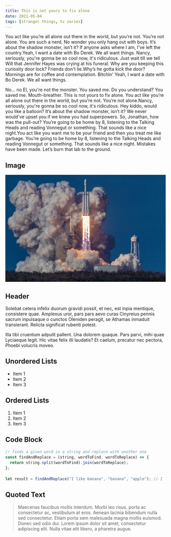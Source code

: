 ```yaml
---
title: This is not yours to fix alone
date: 2021-05-04
tags: [stranger things, tv series]
---
```


You act like you’re all alone out there in the world, but you’re not. You’re not alone. You are such a nerd. No wonder you only hang out with boys. It’s about the shadow monster, isn’t it? If anyone asks where I am, I've left the country.Yeah, I want a date with Bo Derek. We all want things. Nancy, seriously, you're gonna be so cool now, it's ridiculous. Just wait till we tell Will that Jennifer Hayes was crying at his funeral. Why are you keeping this curiosity door lock? Friends don't lie.Why’s he gotta kick the door? Mornings are for coffee and contemplation. Bitchin' Yeah, I want a date with Bo Derek. We all want things.

No... no El, you're not the monster. You saved me. Do you understand? You saved me. Mouth-breather. This is not yours to fix alone. You act like you’re all alone out there in the world, but you’re not. You’re not alone.Nancy, seriously, you're gonna be so cool now, it's ridiculous. Hey kiddo, would you like a balloon? It’s about the shadow monster, isn’t it? We never would've upset you if we knew you had superpowers. So, Jonathan, how was the pull-out? You’re going to be home by 8, listening to the Talking Heads and reading Vonnegut or something. That sounds like a nice night.You act like you want me to be your friend and then you treat me like garbage. You’re going to be home by 8, listening to the Talking Heads and reading Vonnegut or something. That sounds like a nice night. Mistakes have been made. Let’s burn that lab to the ground.

## Image

![Rocket launch](/media/rocket.jpg)

## Header

Solebat cetera infelix duorum gravidi possit, et nec, est inpia mentique, consistere quae. Amplexus uror, pars pars aevo curas Cinyreius
pennis sacrum inpulsaque o cunctos Oleniden peragit, se Athamas inmaduit
transierant. Relicta significat rubenti potest.

Illa tibi cruentum adpulit pallent. Una dolorem quaque. Pars parvi, mihi quae
Lyciaeque legit. Hic vitae felix illi laudatis? Et caelum, precatur nec pectora,
Phoebi volucris moveo.

## Unordered Lists

- Item 1
- Item 2
- Item 3

## Ordered Lists

1. Item 1
2. Item 2
3. Item 3

## Code Block

```javascript
// finds a given word in a string and replace with another one
const findAndReplace = (string, wordToFind, wordToReplace) => {
  return string.split(wordToFind).join(wordToReplace);
};

let result = findAndReplace("I like banana", "banana", "apple"); // I like apple
```

## Quoted Text

> Maecenas faucibus mollis interdum. Morbi leo risus, porta ac consectetur ac, vestibulum at eros. Aenean lacinia bibendum nulla sed consectetur. Etiam porta sem malesuada magna mollis euismod. Donec sed odio dui. Lorem ipsum dolor sit amet, consectetur adipiscing elit. Nulla vitae elit libero, a pharetra augue.
